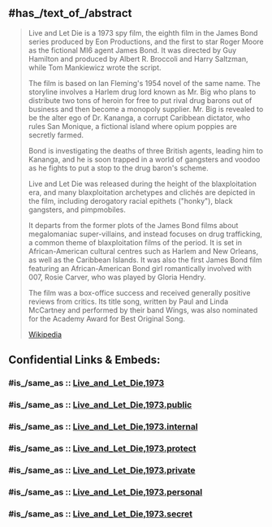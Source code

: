 

## #has_/text_of_/abstract 

> Live and Let Die is a 1973 spy film, the eighth film in the James Bond series produced by Eon Productions, 
> and the first to star Roger Moore as the fictional MI6 agent James Bond. 
> It was directed by Guy Hamilton and produced by Albert R. Broccoli and Harry Saltzman, 
> while Tom Mankiewicz wrote the script.
>
> The film is based on Ian Fleming's 1954 novel of the same name. 
> The storyline involves a Harlem drug lord known as Mr. Big who plans to distribute two tons of heroin for free 
> to put rival drug barons out of business and then become a monopoly supplier. 
> Mr. Big is revealed to be the alter ego of Dr. Kananga, a corrupt Caribbean dictator, 
> who rules San Monique, a fictional island where opium poppies are secretly farmed. 
> 
> Bond is investigating the deaths of three British agents, 
> leading him to Kananga, and he is soon trapped in a world of gangsters and voodoo 
> as he fights to put a stop to the drug baron's scheme.
>
> Live and Let Die was released during the height of the blaxploitation era, 
> and many blaxploitation archetypes and clichés are depicted in the film, 
> including derogatory racial epithets ("honky"), black gangsters, and pimpmobiles. 
> 
> It departs from the former plots of the James Bond films about megalomaniac super-villains, 
> and instead focuses on drug trafficking, a common theme of blaxploitation films of the period. 
> It is set in African-American cultural centres such as Harlem and New Orleans, as well as the Caribbean Islands. 
> It was also the first James Bond film featuring an African-American Bond girl romantically involved with 007, 
> Rosie Carver, who was played by Gloria Hendry.
>
> The film was a box-office success and received generally positive reviews from critics. 
> Its title song, written by Paul and Linda McCartney and performed by their band Wings, 
> was also nominated for the Academy Award for Best Original Song.
>
> [Wikipedia](https://en.wikipedia.org/wiki/Live%20and%20Let%20Die%20(film))


## Confidential Links & Embeds: 

### #is_/same_as :: [Live_and_Let_Die,1973](/_Standards/Society/Communication/Media/Movie/Movie-Genre/Thriller-Movie/James_Bond,films/Live_and_Let_Die,1973.md) 

### #is_/same_as :: [Live_and_Let_Die,1973.public](/_public/Society/Communication/Media/Movie/Movie-Genre/Thriller-Movie/James_Bond,films/Live_and_Let_Die,1973.public.md) 

### #is_/same_as :: [Live_and_Let_Die,1973.internal](/_internal/Society/Communication/Media/Movie/Movie-Genre/Thriller-Movie/James_Bond,films/Live_and_Let_Die,1973.internal.md) 

### #is_/same_as :: [Live_and_Let_Die,1973.protect](/_protect/Society/Communication/Media/Movie/Movie-Genre/Thriller-Movie/James_Bond,films/Live_and_Let_Die,1973.protect.md) 

### #is_/same_as :: [Live_and_Let_Die,1973.private](/_private/Society/Communication/Media/Movie/Movie-Genre/Thriller-Movie/James_Bond,films/Live_and_Let_Die,1973.private.md) 

### #is_/same_as :: [Live_and_Let_Die,1973.personal](/_personal/Society/Communication/Media/Movie/Movie-Genre/Thriller-Movie/James_Bond,films/Live_and_Let_Die,1973.personal.md) 

### #is_/same_as :: [Live_and_Let_Die,1973.secret](/_secret/Society/Communication/Media/Movie/Movie-Genre/Thriller-Movie/James_Bond,films/Live_and_Let_Die,1973.secret.md)

